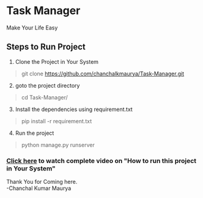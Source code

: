 # Task Manager

 <p>Make Your Life Easy</p>

 
## Steps to Run Project

1. Clone the Project in Your System
> git clone https://github.com/chanchalkmaurya/Task-Manager.git
2. goto the project directory
> cd Task-Manager/
3. Install the dependencies using requirement.txt
> pip install -r requirement.txt
4. Run the project
> python manage.py runserver

### [Click here](https://youtu.be/8PnvKYj6Pjw) to watch complete video on "How to run this project in Your System" 



Thank You for Coming here.<br>
-Chanchal Kumar Maurya
